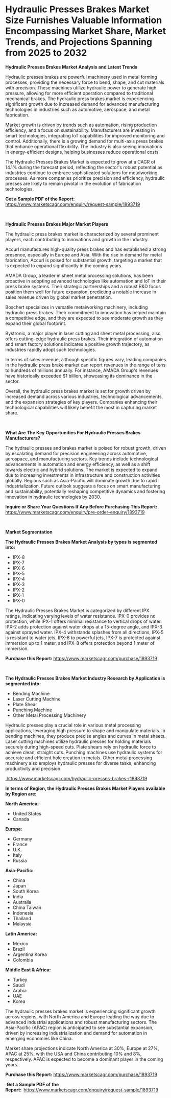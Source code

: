<p><h1>Hydraulic Presses Brakes Market Size Furnishes Valuable Information Encompassing Market Share, Market Trends, and Projections Spanning from 2025 to 2032</h1></p><p><strong>Hydraulic Presses Brakes Market Analysis and Latest Trends</strong></p>
<p><p>Hydraulic presses brakes are powerful machinery used in metal forming processes, providing the necessary force to bend, shape, and cut materials with precision. These machines utilize hydraulic power to generate high pressure, allowing for more efficient operation compared to traditional mechanical brakes. The hydraulic press brakes market is experiencing significant growth due to increased demand for advanced manufacturing technologies in industries such as automotive, aerospace, and metal fabrication.</p><p>Market growth is driven by trends such as automation, rising production efficiency, and a focus on sustainability. Manufacturers are investing in smart technologies, integrating IoT capabilities for improved monitoring and control. Additionally, there is a growing demand for multi-axis press brakes that enhance operational flexibility. The industry is also seeing innovations in energy-efficient designs, helping businesses reduce operational costs.</p><p>The Hydraulic Presses Brakes Market is expected to grow at a CAGR of 14.1% during the forecast period, reflecting the sector's robust potential as industries continue to embrace sophisticated solutions for metalworking processes. As more companies prioritize precision and efficiency, hydraulic presses are likely to remain pivotal in the evolution of fabrication technologies.</p></p>
<p><strong>Get a Sample PDF of the Report:&nbsp;</strong> <a href="https://www.marketscagr.com/enquiry/request-sample/1893719?utm_campaign=3118&utm_medium=2&utm_source=Github&utm_content=ia&utm_term=12042025&utm_id=hydraulic-presses-brakes">https://www.marketscagr.com/enquiry/request-sample/1893719</a></p>
<p>&nbsp;</p>
<p><strong>Hydraulic Presses Brakes Major Market Players</strong></p>
<p><p>The hydraulic press brakes market is characterized by several prominent players, each contributing to innovations and growth in the industry. </p><p>Accurl manufactures high-quality press brakes and has established a strong presence, especially in Europe and Asia. With the rise in demand for metal fabrication, Accurl is poised for substantial growth, targeting a market that is expected to expand significantly in the coming years.</p><p>AMADA Group, a leader in sheet metal processing solutions, has been proactive in adopting advanced technologies like automation and IoT in their press brake systems. Their strategic partnerships and a robust R&D focus position them well for future expansion, predicting a notable increase in sales revenue driven by global market penetration.</p><p>Boschert specializes in versatile metalworking machinery, including hydraulic press brakes. Their commitment to innovation has helped maintain a competitive edge, and they are expected to see moderate growth as they expand their global footprint.</p><p>Bystronic, a major player in laser cutting and sheet metal processing, also offers cutting-edge hydraulic press brakes. Their integration of automation and smart factory solutions indicates a positive growth trajectory, as industries rapidly adopt such technologies.</p><p>In terms of sales revenue, although specific figures vary, leading companies in the hydraulic press brake market can report revenues in the range of tens to hundreds of millions annually. For instance, AMADA Group's revenues have historically exceeded $1 billion, showcasing its dominance in the sector.</p><p>Overall, the hydraulic press brakes market is set for growth driven by increased demand across various industries, technological advancements, and the expansion strategies of key players. Companies enhancing their technological capabilities will likely benefit the most in capturing market share.</p></p>
<p>&nbsp;</p>
<p><strong>What Are The Key Opportunities For Hydraulic Presses Brakes Manufacturers?</strong></p>
<p><p>The hydraulic presses and brakes market is poised for robust growth, driven by escalating demand for precision engineering across automotive, aerospace, and manufacturing sectors. Key trends include technological advancements in automation and energy efficiency, as well as a shift towards electric and hybrid solutions. The market is expected to expand due to increasing investments in infrastructure and construction activities globally. Regions such as Asia-Pacific will dominate growth due to rapid industrialization. Future outlook suggests a focus on smart manufacturing and sustainability, potentially reshaping competitive dynamics and fostering innovation in hydraulic technologies by 2030.</p></p>
<p><strong>Inquire or Share Your Questions If Any Before Purchasing This Report:</strong> <a href="https://www.marketscagr.com/enquiry/pre-order-enquiry/1893719?utm_campaign=3118&utm_medium=2&utm_source=Github&utm_content=ia&utm_term=12042025&utm_id=hydraulic-presses-brakes">https://www.marketscagr.com/enquiry/pre-order-enquiry/1893719</a></p>
<p>&nbsp;</p>
<p><strong>Market Segmentation</strong></p>
<p><strong>The Hydraulic Presses Brakes Market Analysis by types is segmented into:</strong></p>
<p><ul><li>IPX-8</li><li>IPX-7</li><li>IPX-6</li><li>IPX-5</li><li>IPX-4</li><li>IPX-3</li><li>IPX-2</li><li>IPX-1</li><li>IPX-0</li></ul></p>
<p><p>The Hydraulic Presses Brakes Market is categorized by different IPX ratings, indicating varying levels of water resistance. IPX-0 provides no protection, while IPX-1 offers minimal resistance to vertical drops of water. IPX-2 adds protection against water drops at a 15-degree angle, and IPX-3 against sprayed water. IPX-4 withstands splashes from all directions, IPX-5 is resistant to water jets, IPX-6 to powerful jets, IPX-7 is protected against immersion up to 1 meter, and IPX-8 offers protection beyond 1 meter of immersion.</p></p>
<p><strong>Purchase this Report:&nbsp;</strong><a href="https://www.marketscagr.com/purchase/1893719?utm_campaign=3118&utm_medium=2&utm_source=Github&utm_content=ia&utm_term=12042025&utm_id=hydraulic-presses-brakes">https://www.marketscagr.com/purchase/1893719</a></p>
<p>&nbsp;</p>
<p><strong>The Hydraulic Presses Brakes Market Industry Research by Application is segmented into:</strong></p>
<p><ul><li>Bending Machine</li><li>Laser Cutting Machine</li><li>Plate Shear</li><li>Punching Machine</li><li>Other Metal Processing Machinery</li></ul></p>
<p><p>Hydraulic presses play a crucial role in various metal processing applications, leveraging high pressure to shape and manipulate materials. In bending machines, they produce precise angles and curves in metal sheets. Laser cutting machines utilize hydraulic presses for holding materials securely during high-speed cuts. Plate shears rely on hydraulic force to achieve clean, straight cuts. Punching machines use hydraulic systems for accurate and efficient hole creation in metals. Other metal processing machinery also employs hydraulic presses for diverse tasks, enhancing productivity and precision.</p></p>
<p><a href="https://www.marketscagr.com/hydraulic-presses-brakes-r1893719?utm_campaign=3118&utm_medium=2&utm_source=Github&utm_content=ia&utm_term=12042025&utm_id=hydraulic-presses-brakes">&nbsp;https://www.marketscagr.com/hydraulic-presses-brakes-r1893719</a></p>
<p><strong>In terms of Region, the Hydraulic Presses Brakes Market Players available by Region are:</strong></p>
<p>
    <p> <strong> North America: </strong>
        <ul>
            <li>United States</li>
            <li>Canada</li>
        </ul>
        </p> 
    <p> <strong> Europe: </strong>
        <ul>
            <li>Germany</li>
            <li>France</li>
            <li>U.K.</li>
            <li>Italy</li>
            <li>Russia</li>
        </ul>
        </p> 
    <p> <strong> Asia-Pacific: </strong>
        <ul>
            <li>China</li>
            <li>Japan</li>
            <li>South Korea</li>
            <li>India</li>
            <li>Australia</li>
            <li>China Taiwan</li>
            <li>Indonesia</li>
            <li>Thailand</li>
            <li>Malaysia</li>
        </ul>
        </p> 
    <p> <strong> Latin America: </strong>
        <ul>
            <li>Mexico</li>
            <li>Brazil</li>
            <li>Argentina Korea</li>
            <li>Colombia</li>
        </ul>
        </p> 
    <p> <strong> Middle East & Africa: </strong>
        <ul>
            <li>Turkey</li>
            <li>Saudi</li>
            <li>Arabia</li>
            <li>UAE</li>
            <li>Korea</li>
        </ul>
    </p>
    </p>
<p><p>The hydraulic presses brakes market is experiencing significant growth across regions, with North America and Europe leading the way due to advanced industrial applications and robust manufacturing sectors. The Asia-Pacific (APAC) region is anticipated to see substantial expansion, driven by increasing industrialization and demand for automation in emerging economies like China. </p><p>Market share projections indicate North America at 30%, Europe at 27%, APAC at 25%, with the USA and China contributing 10% and 8%, respectively. APAC is expected to become a dominant player in the coming years.</p></p>
<p><strong>Purchase this Report: </strong><a href="https://www.marketscagr.com/purchase/1893719?utm_campaign=3118&utm_medium=2&utm_source=Github&utm_content=ia&utm_term=12042025&utm_id=hydraulic-presses-brakes">https://www.marketscagr.com/purchase/1893719</a></p>
<p>&nbsp;<strong>Get a Sample PDF of the Report:&nbsp;&nbsp;</strong><a href="https://www.marketscagr.com/enquiry/request-sample/1893719?utm_campaign=3118&utm_medium=2&utm_source=Github&utm_content=ia&utm_term=12042025&utm_id=hydraulic-presses-brakes">https://www.marketscagr.com/enquiry/request-sample/1893719</a></p>
<p><strong></strong></p>
<p><p></p><p></p><p></p></p>